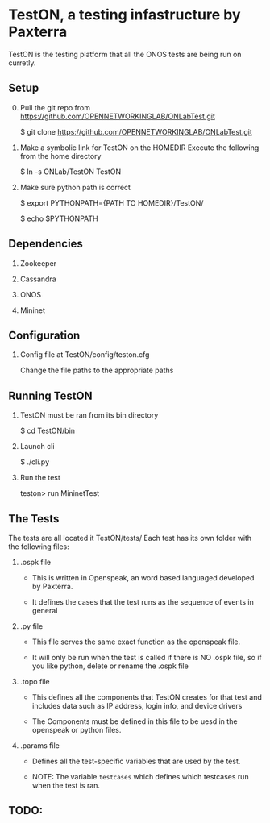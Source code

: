 TestON, a testing infastructure by Paxterra
=======================================
TestON is the testing platform that all the ONOS tests are being run on curretly. 


Setup 
-------------

0. Pull the git repo from https://github.com/OPENNETWORKINGLAB/ONLabTest.git 

    $ git clone https://github.com/OPENNETWORKINGLAB/ONLabTest.git

1. Make a symbolic link for TestON on the HOMEDIR 
   Execute the following from the home directory  

    $ ln -s ONLab/TestON TestON

2. Make sure python path is correct 

    $ export PYTHONPATH={PATH TO HOMEDIR}/TestON/

    $ echo $PYTHONPATH 


Dependencies
------------
1. Zookeeper

2. Cassandra

3. ONOS

4. Mininet

Configuration
------------

1. Config file at TestON/config/teston.cfg

    Change the file paths to the appropriate paths

Running TestON
------------

1. TestON must be ran from its bin directory 

    $ cd TestON/bin

2. Launch cli

    $ ./cli.py 

3. Run the test 

    teston> run MininetTest 

The Tests
-----------------------------------------------

The tests are all located it TestON/tests/
Each test has its own folder with the following files: 

1. .ospk file

    - This is written in Openspeak, an word based languaged developed by Paxterra.

    - It defines the cases that the test runs as the sequence of events in general 

2. .py file
 
    - This file serves the same exact function as the openspeak file. 

    - It will only be run when the test is called if there is NO .ospk file, so if you like python, delete or rename the .ospk file 
 
3. .topo file  

    - This defines all the components that TestON creates for that test and includes data such as IP address, login info, and device drivers  
 
    - The Components must be defined in this file to be uesd in the openspeak or python files. 
    
4. .params file

    - Defines all the test-specific variables that are used by the test. 

    - NOTE: The variable `testcases` which defines which testcases run when the test is ran. 

TODO: 
-----------------------------------------------
